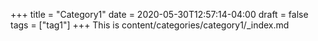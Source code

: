 +++
title = "Category1"
date = 2020-05-30T12:57:14-04:00
draft = false
tags = ["tag1"]
+++
This is content/categories/category1/_index.md
